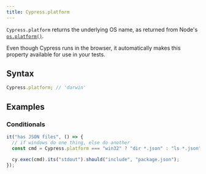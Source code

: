 ```yaml
---
title: Cypress.platform
---
```


`Cypress.platform` returns the underlying OS name, as returned from Node's [`os.platform()`](https://nodejs.org/api/os.html#os_os_platform).

Even though Cypress runs in the browser, it automatically makes this property available for use in your tests.

## Syntax

```javascript
Cypress.platform; // 'darwin'
```

## Examples

### Conditionals

```javascript
it("has JSON files", () => {
  // if windows do one thing, else do another
  const cmd = Cypress.platform === "win32" ? "dir *.json" : "ls *.json";

  cy.exec(cmd).its("stdout").should("include", "package.json");
});
```
